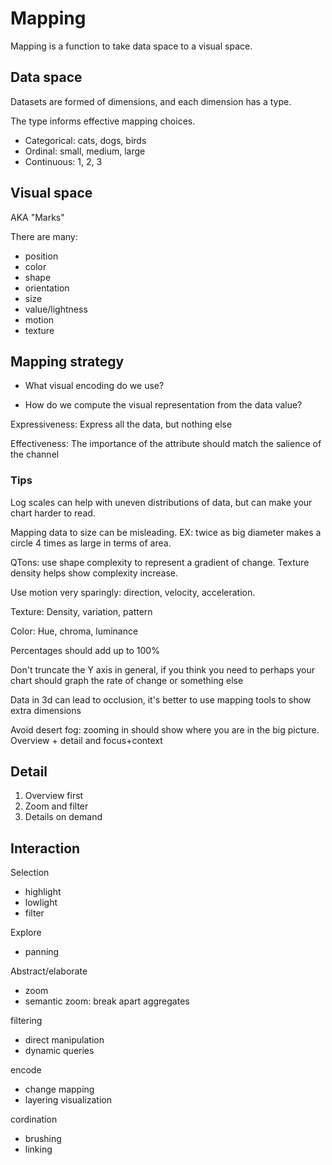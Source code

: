 # Mapping

Mapping is a function to take data space to a visual space.

## Data space

Datasets are formed of dimensions, and each dimension has a type.

The type informs effective mapping choices.

- Categorical: cats, dogs, birds
- Ordinal: small, medium, large
- Continuous: 1, 2, 3

## Visual space

AKA "Marks"

There are many:

- position
- color
- shape
- orientation
- size
- value/lightness
- motion
- texture

## Mapping strategy

- What visual encoding do we use?

- How do we compute the visual representation from the data value?

Expressiveness: Express all the data, but nothing else

Effectiveness: The importance of the attribute should match the salience of the
channel

### Tips

Log scales can help with uneven distributions of data, but can make your chart
harder to read.

Mapping data to size can be misleading. EX: twice as big diameter makes a circle
4 times as large in terms of area.

QTons: use shape complexity to represent a gradient of change. Texture density
helps show complexity increase.

Use motion very sparingly: direction, velocity, acceleration.

Texture: Density, variation, pattern

Color: Hue, chroma, luminance

Percentages should add up to 100%

Don't truncate the Y axis in general, if you think you need to perhaps your
chart should graph the rate of change or something else

Data in 3d can lead to occlusion, it's better to use mapping tools to show extra
dimensions

Avoid desert fog: zooming in should show where you are in the big picture.
Overview + detail and focus+context

## Detail

1. Overview first
2. Zoom and filter
3. Details on demand

## Interaction

Selection

- highlight
- lowlight
- filter

Explore

- panning

Abstract/elaborate

- zoom
- semantic zoom: break apart aggregates

filtering

- direct manipulation
- dynamic queries

encode

- change mapping
- layering visualization

cordination

- brushing
- linking
